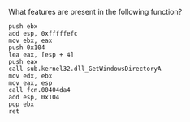 What features are present in the following function?

```
push ebx
add esp, 0xfffffefc
mov ebx, eax
push 0x104
lea eax, [esp + 4]
push eax
call sub.kernel32.dll_GetWindowsDirectoryA
mov edx, ebx
mov eax, esp
call fcn.00404da4
add esp, 0x104
pop ebx
ret
```